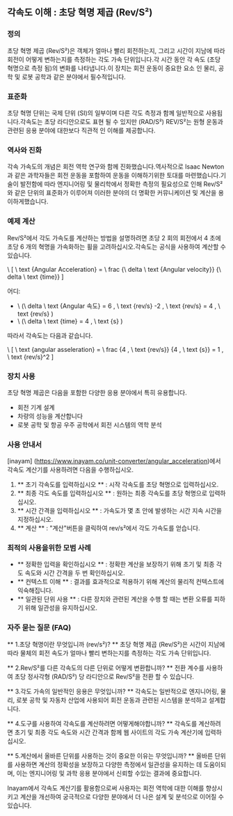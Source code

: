 ## 각속도 이해 : 초당 혁명 제곱 (Rev/S²)

### 정의
초당 혁명 제곱 (Rev/S²)은 객체가 얼마나 빨리 회전하는지, 그리고 시간이 지남에 따라 회전이 어떻게 변하는지를 측정하는 각도 가속 단위입니다.각 시간 동안 각 속도 (초당 혁명으로 측정 됨)의 변화를 나타냅니다.이 장치는 회전 운동이 중요한 요소 인 물리, 공학 및 로봇 공학과 같은 분야에서 필수적입니다.

### 표준화
초당 혁명 단위는 국제 단위 (SI)의 일부이며 다른 각도 측정과 함께 일반적으로 사용됩니다.각속도는 초당 라디안으로도 표현 될 수 있지만 (RAD/S²) REV/S²는 원형 운동과 관련된 응용 분야에 대한보다 직관적 인 이해를 제공합니다.

### 역사와 진화
각속 가속도의 개념은 회전 역학 연구와 함께 진화했습니다.역사적으로 Isaac Newton과 같은 과학자들은 회전 운동을 포함하여 운동을 이해하기위한 토대를 마련했습니다.기술이 발전함에 따라 엔지니어링 및 물리학에서 정확한 측정의 필요성으로 인해 Rev/S²와 같은 단위의 표준화가 이루어져 이러한 분야의 더 명확한 커뮤니케이션 및 계산을 용이하게했습니다.

### 예제 계산
Rev/S²에서 각도 가속도를 계산하는 방법을 설명하려면 초당 2 회의 회전에서 4 초에 초당 6 개의 혁명을 가속화하는 휠을 고려하십시오.각속도는 공식을 사용하여 계산할 수 있습니다.

\ [
\ text {Angular Acceleration} = \ frac {\ delta \ text {Angular velocity}} {\ delta \ text {time}}
\]

어디:
- \ (\ delta \ text {Angular 속도} = 6 \, \ text {rev/s} -2 \, \ text {rev/s} = 4 \, \ text {rev/s} \)
- \ (\ delta \ text {time} = 4 \, \ text {s} \)

따라서 각속도는 다음과 같습니다.

\ [
\ text {angular asseleration} = \ frac {4 \, \ text {rev/s}} {4 \, \ text {s}} = 1 \, \ text {rev/s}^2
\]

### 장치 사용
초당 혁명 제곱은 다음을 포함한 다양한 응용 분야에서 특히 유용합니다.
- 회전 기계 설계
- 차량의 성능을 계산합니다
- 로봇 공학 및 항공 우주 공학에서 회전 시스템의 역학 분석

### 사용 안내서
[inayam] (https://www.inayam.co/unit-converter/angular_acceleration)에서 각속도 계산기를 사용하려면 다음을 수행하십시오.
1. ** 초기 각속도를 입력하십시오 ** : 시작 각속도를 초당 혁명으로 입력하십시오.
2. ** 최종 각도 속도를 입력하십시오 ** : 원하는 최종 각속도를 초당 혁명으로 입력하십시오.
3. ** 시간 간격을 입력하십시오 ** : 가속도가 몇 초 안에 발생하는 시간 지속 시간을 지정하십시오.
4. ** 계산 ** : "계산"버튼을 클릭하여 rev/s²에서 각도 가속도를 얻습니다.

### 최적의 사용을위한 모범 사례
- ** 정확한 입력을 확인하십시오 ** : 정확한 계산을 보장하기 위해 초기 및 최종 각도 속도와 시간 간격을 두 번 확인하십시오.
- ** 컨텍스트 이해 ** : 결과를 효과적으로 적용하기 위해 계산의 물리적 컨텍스트에 익숙해집니다.
- ** 일관된 단위 사용 ** : 다른 장치와 관련된 계산을 수행 할 때는 변환 오류를 피하기 위해 일관성을 유지하십시오.

### 자주 묻는 질문 (FAQ)

** 1.초당 혁명이란 무엇입니까 (rev/s²)? **
초당 혁명 제곱 (Rev/S²)은 시간이 지남에 따라 물체의 회전 속도가 얼마나 빨리 변하는지를 측정하는 각도 가속 단위입니다.

** 2.Rev/S²를 다른 각속도의 다른 단위로 어떻게 변환합니까? **
전환 계수를 사용하여 초당 정사각형 (RAD/S²) 당 라디안으로 Rev/S²을 전환 할 수 있습니다.

** 3.각도 가속의 일반적인 응용은 무엇입니까? **
각속도는 일반적으로 엔지니어링, 물리, 로봇 공학 및 자동차 산업에 사용되어 회전 운동과 관련된 시스템을 분석하고 설계합니다.

** 4.도구를 사용하여 각속도를 계산하려면 어떻게해야합니까? **
각속도를 계산하려면 초기 및 최종 각도 속도와 시간 간격과 함께 웹 사이트의 각도 가속 계산기에 입력하십시오.

** 5.계산에서 올바른 단위를 사용하는 것이 중요한 이유는 무엇입니까? **
올바른 단위를 사용하면 계산의 정확성을 보장하고 다양한 측정에서 일관성을 유지하는 데 도움이되며, 이는 엔지니어링 및 과학 응용 분야에서 신뢰할 수있는 결과에 중요합니다.

Inayam에서 각속도 계산기를 활용함으로써 사용자는 회전 역학에 대한 이해를 향상시키고 계산을 개선하여 궁극적으로 다양한 분야에서 더 나은 설계 및 분석으로 이어질 수 있습니다.